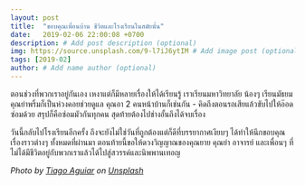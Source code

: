 ```yaml
---
layout: post
title:  "ขอบคุณเพื่อนบ้าน ชีวิตและโรงเรียนในสมัยนั้น"
date:   2019-02-06 22:00:08 +0700
description: # Add post description (optional)
img: https://source.unsplash.com/9-l7iJ6ytIM # Add image post (optional)
tags: [2019-02]
author: # Add name author (optional)
---
```

ตอนช่วงที่พวกเราอยู่กันเอง เหงาแต่ก็มีหลายเรื่องให้ได้เรียนรู้ เราเรียนมหาวิทยาลัย น้องๆ เรียนมัธยม คุณย่าพริ้มก็เป็นห่วงคอยช่วยดูแล คุณอา 2 คนหน้าบ้านก็เช่นกัน - คิดถึงตอนรถเสียแล้วขับไปให้อ๊อดซ่อมด้วย สรุปก็คือซ่อมมัวกันทุกคน สุดท้ายต้องไปช่างอั้นถึงได้จบเรื่อง

วันนี้กลับไปโรงเรียนอีกครั้ง ถึงจะยังไม่ใช่วันที่ถูกต้องแต่ก็ดีที่บรรยากาศเงียบๆ ได้ทำให้นึกขอบคุณเรื่องราวต่างๆ ทั้งหมดที่ผ่านมา ตอนท้ายนี้ขอให้ดวงวิญญาณของคุณยาย คุณย่า อาจารย์ และเพื่อนๆ ที่ไม่ได้มีชีวิตอยู่กับพวกเราแล้วได้ไปสู่สวรรค์และนิพพานเทอญ

*Photo by [Tiago Aguiar](https://unsplash.com/@tiagoaguiar) on [Unsplash](https://unsplash.com/)*
